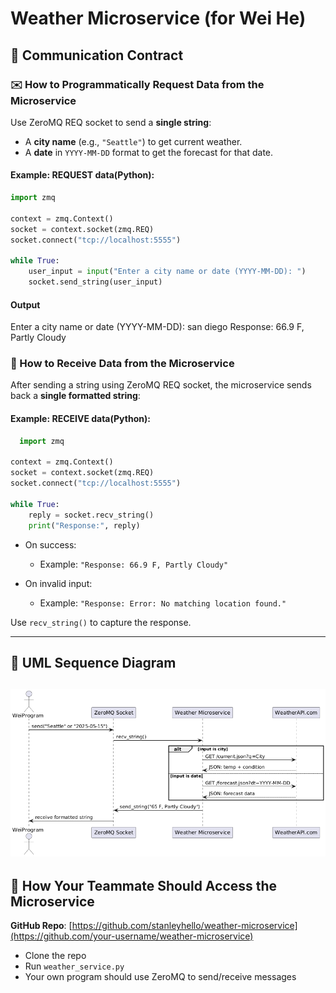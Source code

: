 # Weather Microservice (for Wei He)

## 🔌 Communication Contract

### ✉️ How to **Programmatically Request** Data from the Microservice

Use ZeroMQ REQ socket to send a **single string**:

* A **city name** (e.g., `"Seattle"`) to get current weather.
* A **date** in `YYYY-MM-DD` format to get the forecast for that date.

#### Example: REQUEST data(Python):

```python
import zmq

context = zmq.Context()
socket = context.socket(zmq.REQ)
socket.connect("tcp://localhost:5555")

while True:
    user_input = input("Enter a city name or date (YYYY-MM-DD): ")
    socket.send_string(user_input)
```

#### Output
Enter a city name or date (YYYY-MM-DD): san diego
Response: 66.9 F, Partly Cloudy

### 📡 How to **Receive** Data from the Microservice

After sending a string using ZeroMQ REQ socket, the microservice sends back a **single formatted string**:

#### Example: RECEIVE data(Python):
```python
  import zmq

context = zmq.Context()
socket = context.socket(zmq.REQ)
socket.connect("tcp://localhost:5555")

while True:
    reply = socket.recv_string()
    print("Response:", reply)
```
* On success:

  * Example: `"Response: 66.9 F, Partly Cloudy"`

* On invalid input:

  * Example: `"Response: Error: No matching location found."`

Use `recv_string()` to capture the response.

---

## 🔎 UML Sequence Diagram

![UML Sequence Diagram](uml.png)
---

## 🔐 How Your Teammate Should Access the Microservice

**GitHub Repo**: [https://github.com/stanleyhello/weather-microservice](https://github.com/your-username/weather-microservice)

* Clone the repo
* Run `weather_service.py`
* Your own program should use ZeroMQ to send/receive messages

